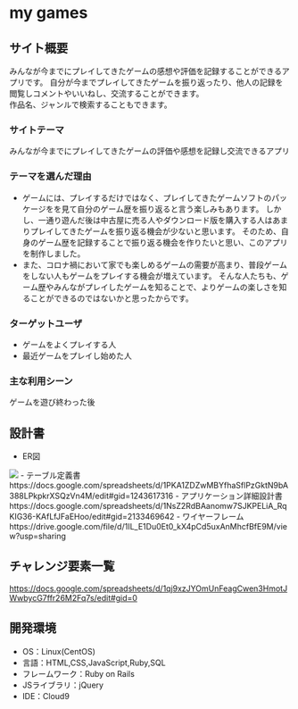 # my games

## サイト概要
 みんなが今までにプレイしてきたゲームの感想や評価を記録することができるアプリです。
 自分が今までプレイしてきたゲームを振り返ったり、他人の記録を閲覧しコメントやいいねし、交流することができます。  
 作品名、ジャンルで検索することもできます。

### サイトテーマ
みんなが今までにプレイしてきたゲームの評価や感想を記録し交流できるアプリ

### テーマを選んだ理由
- ゲームには、プレイするだけではなく、プレイしてきたゲームソフトのパッケージをを見て自分のゲーム歴を振り返ると言う楽しみもあります。
しかし、一通り遊んだ後は中古屋に売る人やダウンロード版を購入する人はあまりプレイしてきたゲームを振り返る機会が少ないと思います。
そのため、自身のゲーム歴を記録することで振り返る機会を作りたいと思い、このアプリを制作しました。
- また、コロナ禍において家でも楽しめるゲームの需要が高まり、普段ゲームをしない人もゲームをプレイする機会が増えています。
そんな人たちも、ゲーム歴やみんながプレイしたゲームを知ることで、よりゲームの楽しさを知ることができるのではないかと思ったからです。

### ターゲットユーザ
- ゲームをよくプレイする人
- 最近ゲームをプレイし始めた人

### 主な利用シーン
ゲームを遊び終わった後

## 設計書
- ER図
 <img src='https://app.diagrams.net/#G10wXq8V2MMZW4GnrCWL5O2QK1tfGF0jh6'>
- テーブル定義書
https://docs.google.com/spreadsheets/d/1PKA1ZDZwMBYfhaSflPzGktN9bA388LPkpkrXSQzVn4M/edit#gid=1243617316
- アプリケーション詳細設計書
https://docs.google.com/spreadsheets/d/1NsZ2RdBAanomw7SJKPELiA_RqKIG36-KAfLfJFaEHoo/edit#gid=2133469642
- ワイヤーフレーム
https://drive.google.com/file/d/1IL_E1Du0Et0_kX4pCd5uxAnMhcfBfE9M/view?usp=sharing

## チャレンジ要素一覧
https://docs.google.com/spreadsheets/d/1qj9xzJYOmUnFeagCwen3HmotJWwbycG7ffr26M2Fq7s/edit#gid=0

## 開発環境
- OS：Linux(CentOS)
- 言語：HTML,CSS,JavaScript,Ruby,SQL
- フレームワーク：Ruby on Rails
- JSライブラリ：jQuery
- IDE：Cloud9
